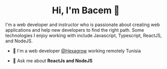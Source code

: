 <h1 align="center">Hi, I'm Bacem 👋</h1>

<!--  <img 
  src="https://github.com/bacembenhfayehd/img/blob/main/imgs/bacim.jpg" 
  align="right" 
  width="25%" 
/>-->

I'm a web developer and instructor who is passionate about creating web applications and help new developers to find the right path. Some technologies I enjoy working with include Javascript, Typescript, ReactJS, and NodeJS.

- 🔭 I'm a web developer [@Hexagrow](https://www.hexagro.io/?srsltid=AfmBOop3cjPhV3G3nv1c6IMxkF05fnQDWN2_G2nsGdyANiSR-q5ju0Pe) working remotely  Tunisia
<!--- 🔍 I have 2 live apps: 
  - [Quran-tab (chrome extension)](https://chrome.google.com/webstore/detail/quran-tab/afaihcdgkjebgabomemccdneglknjkdd)
  - Wazaker App ([Android version](https://play.google.com/store/apps/details?id=com.wazakerdailyaya&gl=DE), [iOS version](https://apps.apple.com/app/apple-store/id1453500014))-->
- 💬 Ask me about **ReactJs and NodeJS**

<!--
**bacembenhfayehd/bacembenhfayehd** is a ✨ _special_ ✨ repository because its `README.md` (this file) appears on your GitHub profile.

Here are some ideas to get you started:

- 🔭 I’m currently working on ...
- 🌱 I’m currently learning ...
- 👯 I’m looking to collaborate on ...
- 🤔 I’m looking for help with ...
- 💬 Ask me about ...
- 📫 How to reach me: ...
- 😄 Pronouns: ...
- ⚡ Fun fact: ...
-->
